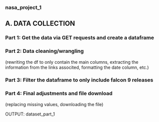 ### nasa_project_1
## A. DATA COLLECTION
### Part 1: Get the data via GET requests and create a dataframe
### Part 2: Data cleaning/wrangling

(rewriting the df to only contain the main columns, extracting the information from the links associted, formatting the date column, etc.)
### Part 3: Filter the dataframe to only include falcon 9 releases
### Part 4: Final adjustments and file download
(replacing missing values, downloading the file)

OUTPUT: dataset_part_1
